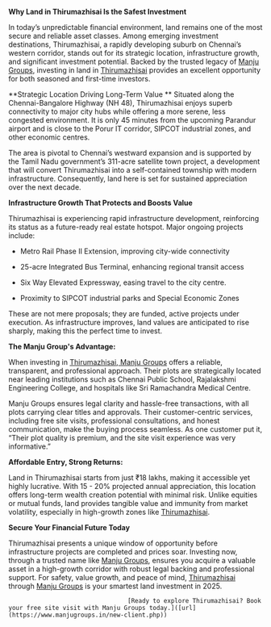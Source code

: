 **Why Land in Thirumazhisai Is the Safest Investment**

In today’s unpredictable financial environment, land remains one of the most secure and reliable asset classes. Among emerging investment destinations, Thirumazhisai, a rapidly developing suburb on Chennai’s western corridor, stands out for its strategic location, infrastructure growth, and significant investment potential. Backed by the trusted legacy of [Manju Groups]([url](https://www.manjugroups.in/)), investing in land in [Thirumazhisai]([url](https://www.manjugroups.in/thirumazhisai-phase-2.php)) provides an excellent opportunity for both seasoned and first-time investors.

**Strategic Location Driving Long-Term Value
**
Situated along the Chennai-Bangalore Highway (NH 48), Thirumazhisai enjoys superb connectivity to major city hubs while offering a more serene, less congested environment. It is only 45 minutes from the upcoming Parandur airport and is close to the Porur IT corridor, SIPCOT industrial zones, and other economic centres.

The area is pivotal to Chennai’s westward expansion and is supported by the Tamil Nadu government’s 311-acre satellite town project, a development that will convert Thirumazhisai into a self-contained township with modern infrastructure. Consequently, land here is set for sustained appreciation over the next decade.

**Infrastructure Growth That Protects and Boosts Value**

Thirumazhisai is experiencing rapid infrastructure development, reinforcing its status as a future-ready real estate hotspot. Major ongoing projects include:

- Metro Rail Phase II Extension, improving city-wide connectivity

- 25-acre Integrated Bus Terminal, enhancing regional transit access

- Six Way Elevated Expressway, easing travel to the city centre.

- Proximity to SIPCOT industrial parks and Special Economic Zones

These are not mere proposals; they are funded, active projects under execution. As infrastructure improves, land values are anticipated to rise sharply, making this the perfect time to invest.

**The Manju Group's Advantage:**

When investing in [Thirumazhisai]([url](https://www.manjugroups.in/thirumazhisai-phase-2.php)),[ Manju Groups]([url](https://www.manjugroups.in/)) offers a reliable, transparent, and professional approach. Their plots are strategically located near leading institutions such as Chennai Public School, Rajalakshmi Engineering College, and hospitals like Sri Ramachandra Medical Centre.

Manju Groups ensures legal clarity and hassle-free transactions, with all plots carrying clear titles and approvals. Their customer-centric services, including free site visits, professional consultations, and honest communication, make the buying process seamless. As one customer put it, “Their plot quality is premium, and the site visit experience was very informative.”

**Affordable Entry, Strong Returns:**

Land in Thirumazhisai starts from just ₹18 lakhs, making it accessible yet highly lucrative. With 15 - 20% projected annual appreciation, this location offers long-term wealth creation potential with minimal risk. Unlike equities or mutual funds, land provides tangible value and immunity from market volatility, especially in high-growth zones like [Thirumazhisai]([url](https://www.manjugroups.in/thirumazhisai-phase-2.php)).

**Secure Your Financial Future Today**

Thirumazhisai presents a unique window of opportunity before infrastructure projects are completed and prices soar. Investing now, through a trusted name like [Manju Groups]([url](https://www.manjugroups.in/)), ensures you acquire a valuable asset in a high-growth corridor with robust legal backing and professional support.
For safety, value growth, and peace of mind, [Thirumazhisai]([url](https://www.manjugroups.in/thirumazhisai-phase-2.php)) through [Manju Groups]([url](https://www.manjugroups.in/)) is your smartest land investment in 2025.


                                     [Ready to explore Thirumazhisai? Book your free site visit with Manju Groups today.]([url](https://www.manjugroups.in/new-client.php))
